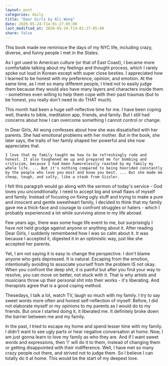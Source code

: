 ```yaml
---
layout: post
categories: daily
title: "Dear Girls by Ali Wong"
date: 2020-05-24-T14:01:27-05:00
last_modified_at: 2020-05-24-T14:01:27-05:00
share: false
---
```


This book made me reminisce the days of my NYC life, including crazy, diverse, and funny people I met in the States. 

As I got used to American culture (or that of East Coast), I became more comfortable talking about my feelings and thought process, which I rarely spoke out loud in Korean except with super close besties. I appreciated how I learned to be honest with my preference, opinion, and emotion. At the same time, as I met so many different people, I tried not to easily judge them because they would also have many layers and characters inside them - sometimes even willing to help them cope with their past traumas (but to be honest, you really don't need to do THAT much). 

This month had been a huge self-reflective time for me. I have been coping well, thanks to bible, meditation app, friends, and family. But I still had concerns about how I can overcome something I cannot control or change. 

In Dear Girls, Ali wong confesses about how she was dissatisfied with her parents. She had emotional problems with her mother. But in the book, she later says, the traits of her family shaped her powerful and she now appreciates that.

```
I love that my family taught me how to be refreshingly rude and honest. It also toughened me up and prepared me for bombing and criticism, because I had been humorelessly roasted by my family my whole life. ... But it's nothing compared to being hoorided constantly by the people who love you most and know you best. ... But she made me cheap, tough, and salty, like a steak from Sizzler.
```

I felt this paragrph would go along with the sermon of today's service - God loves you unconditionally. I need to accept big and small flaws of myself and family. Instead of focusing on fixing ugly stuff and trying to make a pure and innocent and gentle sweetheart family, I decided to think that my family gave me a thick-face and courage to confront struggles or haters - which I probably experienced a lot while surviving alone in my life abroad. 

Few years ago, there was some huge life event to me, but surprisingly I have not held grudge against anyone or anything about it. After reading Dear Girls, I suddenly remembered how I was so calm about it. It was because I accepted it, digested it in an optimistic way, just like she accepted her parents. 

Yet, I am not saying it is easy to change the perspective. I don't blame anyone who gets depressed. It is natural. Escaping from the emotion, intentionally avoiding to associate yourself from the problem IS not okay. When you confront the deep shit, it is painful but after you find your way to resolve, you can move on better, not stuck with it. That is why artists and musicians throw up their personal shit into their works - it's liberating. And therapists agree that is a good coping method. 

Thesedays, I talk a lot, watch TV, laugh so much with my family. I try to say sweet words more often and honest self-reflection of myself. Before, I did not elaborate myself or my opinions to my parents as I would do to my friends. But once I started doing it, it liberated me. It definitely broke down the barrier between me and my family. 

In the past, I tried to escape my home and spend lesser time with my family. I didn't want to see ugly parts or hear negative conversation at home. Now, I am just gonna learn to love my family as who they are. And if I want sweet words and expressions, then 'I' will do it to them, instead of changing them or getting disappointed with their indifference. Well, I have met so many crazy people out there, and strived not to judge them. So I believe I can totally do it at home. This would be the start of my deepest love.
